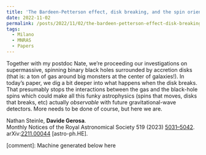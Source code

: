 ```yaml
---
title: 'The Bardeen-Petterson effect, disk breaking, and the spin orientations of supermassive black-hole binaries'
date: 2022-11-02
permalink: /posts/2022/11/02/the-bardeen-petterson-effect-disk-breaking-and-the-spin-orientations-of-supermassive-black-hole-binaries
tags:
  - Milano
  - MNRAS
  - Papers
---
```


Together with my postdoc Nate, we’re proceeding our investigations on supermassive, spinning binary black holes surrounded by accretion disks (that is: a ton of gas around big monsters at the center of galaxies!). In today’s paper, we dig a bit deeper into what happens when the disk breaks. That presumably stops the interactions between the gas and the black-hole spins which could make all this funky astrophysics (spins that moves, disks that breaks, etc) actually _observable_ with future gravitational-wave detectors. More needs to be done of course, but here we are.

Nathan Steinle, **Davide Gerosa**.  
Monthly Notices of the Royal Astronomical Society 519 (2023) [5031–5042](<https://doi.org/10.1093/mnras/stac3821>).  
arXiv:[](<https://arxiv.org/abs/2204.00026>)[](<https://arxiv.org/abs/2204.03423>)[2211.00044](<https://arxiv.org/abs/2211.00044>) [astro-ph.HE].

[comment]: Machine generated below here

